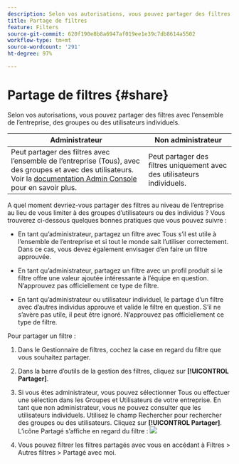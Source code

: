 ```yaml
---
description: Selon vos autorisations, vous pouvez partager des filtres avec l’ensemble de l’entreprise, des groupes ou des utilisateurs individuels.
title: Partage de filtres
feature: Filters
source-git-commit: 620f190e8b8a6947af019ee1e39c7db8614a5502
workflow-type: tm+mt
source-wordcount: '291'
ht-degree: 97%

---
```


# Partage de filtres {#share}

Selon vos autorisations, vous pouvez partager des filtres avec l’ensemble de l’entreprise, des groupes ou des utilisateurs individuels.

| Administrateur | Non administrateur |
|---|---|
| Peut partager des filtres avec l’ensemble de l’entreprise (Tous), avec des groupes et avec des utilisateurs. Voir la [documentation Admin Console](https://helpx.adobe.com/fr/enterprise/using/manage-products-and-profiles.html) pour en savoir plus. | Peut partager des filtres uniquement avec des utilisateurs individuels. |

A quel moment devriez-vous partager des filtres au niveau de l’entreprise au lieu de vous limiter à des groupes d’utilisateurs ou des individus ? Vous trouverez ci-dessous quelques bonnes pratiques que vous pouvez suivre :

* En tant qu’administrateur, partagez un filtre avec Tous s’il est utile à l’ensemble de l’entreprise et si tout le monde sait l’utiliser correctement. Dans ce cas, vous devez également envisager d’en faire un filtre approuvée.

* En tant qu’administrateur, partagez un filtre avec un profil produit si le filtre offre une valeur ajoutée intéressante à l’équipe en question. N’approuvez pas officiellement ce type de filtre.

* En tant qu’administrateur ou utilisateur individuel, le partage d’un filtre avec d’autres individus approuve et valide le filtre en question. S’il ne s’avère pas utile, il peut être ignoré. N’approuvez pas officiellement ce type de filtre.

Pour partager un filtre :

1. Dans le Gestionnaire de filtres, cochez la case en regard du filtre que vous souhaitez partager.

1. Dans la barre d’outils de la gestion des filtres, cliquez sur **[!UICONTROL Partager]**.

1. Si vous êtes administrateur, vous pouvez sélectionner Tous ou effectuer une sélection dans les Groupes et Utilisateurs de votre entreprise. En tant que non administrateur, vous ne pouvez consulter que les utilisateurs individuels. Utilisez le champ Rechercher pour rechercher des groupes ou des utilisateurs. Cliquez sur **[!UICONTROL Partager]**. L’icône Partagé s’affiche en regard du filtre : ![](https://spectrum.adobe.com/static/icons/workflow_18/Smock_Share_18_N.svg)

1. Vous pouvez filtrer les filtres partagés avec vous en accédant à Filtres > Autres filtres > Partagé avec moi.